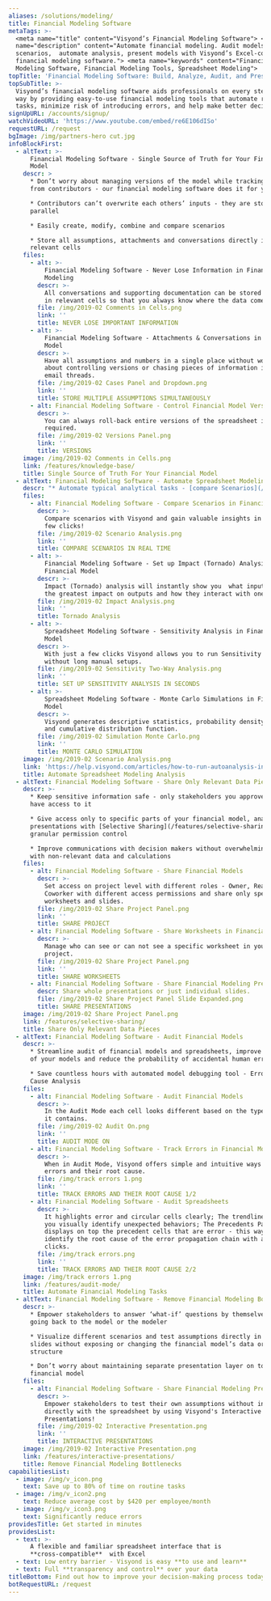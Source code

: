 ```yaml
---
aliases: /solutions/modeling/
title: Financial Modeling Software
metaTags: >-
  <meta name="title" content="Visyond’s Financial Modeling Software"> <meta
  name="description" content="Automate financial modeling. Audit models, create
  scenarios,  automate analysis, present models with Visyond’s Excel-compatible
  financial modeling software."> <meta name="keywords" content="Financial
  Modeling Software, Financial Modeling Tools, Spreadsheet Modeling">
topTitle: 'Financial Modeling Software: Build, Analyze, Audit, and Present Models Faster'
topSubTitle: >-
  Visyond’s financial modeling software aids professionals on every step on the
  way by providing easy-to-use financial modeling tools that automate routine
  tasks, minimize risk of introducing errors, and help make better decisions.
signUpURL: /accounts/signup/
watchVideoURL: 'https://www.youtube.com/embed/re6E106dISo'
requestURL: /request
bgImage: /img/partners-hero cut.jpg
infoBlockFirst:
  - altText: >-
      Financial Modeling Software - Single Source of Truth for Your Financial
      Model
    descr: >
      * Don’t worry about managing versions of the model while tracking inputs
      from contributors - our financial modeling software does it for you

      * Contributors can’t overwrite each others’ inputs - they are stored in
      parallel

      * Easily create, modify, combine and compare scenarios

      * Store all assumptions, attachments and conversations directly in the
      relevant cells
    files:
      - alt: >-
          Financial Modeling Software - Never Lose Information in Financial
          Modeling
        descr: >-
          All conversations and supporting documentation can be stored directly
          in relevant cells so that you always know where the data comes from.
        file: /img/2019-02 Comments in Cells.png
        link: ''
        title: NEVER LOSE IMPORTANT INFORMATION
      - alt: >-
          Financial Modeling Software - Attachments & Conversations in Financial
          Model
        descr: >-
          Have all assumptions and numbers in a single place without worrying
          about controlling versions or chasing pieces of information in long
          email threads.
        file: /img/2019-02 Cases Panel and Dropdown.png
        link: ''
        title: STORE MULTIPLE ASSUMPTIONS SIMULTANEOUSLY
      - alt: Financial Modeling Software - Control Financial Model Versions
        descr: >-
          You can always roll-back entire versions of the spreadsheet if
          required.
        file: /img/2019-02 Versions Panel.png
        link: ''
        title: VERSIONS
    image: /img/2019-02 Comments in Cells.png
    link: /features/knowledge-base/
    title: Single Source of Truth For Your Financial Model
  - altText: Financial Modeling Software - Automate Spreadsheet Modeling Analysis
    descr: "* Automate typical analytical tasks - [compare Scenarios](/features/scenarios/), [run Monte Carlo Simulations](/features/simulations/) or [Sensitivity](/features/sensitivity/) analysis) - without add-ons/macros or coding\n* Focus on on getting insights from your data instead of preparing data\n* Take advantage of financial modeling tools such as Visyond's auto-analysis for complete analysis in seconds\r\n\n"
    files:
      - alt: Financial Modeling Software - Compare Scenarios in Financial Models
        descr: >-
          Compare scenarios with Visyond and gain valuable insights in just a
          few clicks!
        file: /img/2019-02 Scenario Analysis.png
        link: ''
        title: COMPARE SCENARIOS IN REAL TIME
      - alt: >-
          Financial Modeling Software - Set up Impact (Tornado) Analysis in
          Financial Model
        descr: >-
          Impact (Tornado) analysis will instantly show you  what inputs have
          the greatest impact on outputs and how they interact with one another 
        file: /img/2019-02 Impact Analysis.png
        link: ''
        title: Tornado Analysis
      - alt: >-
          Spreadsheet Modeling Software - Sensitivity Analysis in Financial
          Model
        descr: >-
          With just a few clicks Visyond allows you to run Sensitivity analysis
          without long manual setups.
        file: /img/2019-02 Sensitivity Two-Way Analysis.png
        link: ''
        title: SET UP SENSITIVITY ANALYSIS IN SECONDS
      - alt: >-
          Spreadsheet Modeling Software - Monte Carlo Simulations in Financial
          Model
        descr: >-
          Visyond generates descriptive statistics, probability density function
          and cumulative distribution function.
        file: /img/2019-02 Simulation Monte Carlo.png
        link: ''
        title: MONTE CARLO SIMULATION
    image: /img/2019-02 Scenario Analysis.png
    link: 'https://help.visyond.com/articles/how-to-run-autoanalysis-in-visyond/'
    title: Automate Spreadsheet Modeling Analysis
  - altText: Financial Modeling Software - Share Only Relevant Data Pieces
    descr: >-
      * Keep sensitive information safe - only stakeholders you approve will
      have access to it

      * Give access only to specific parts of your financial model, analysis and
      presentations with [Selective Sharing](/features/selective-sharing/) and
      granular permission control

      * Improve communications with decision makers without overwhelming them
      with non-relevant data and calculations
    files:
      - alt: Financial Modeling Software - Share Financial Models
        descr: >-
          Set access on project level with different roles - Owner, Reader,
          Coworker with different access permissions and share only specific
          worksheets and slides.
        file: /img/2019-02 Share Project Panel.png
        link: ''
        title: SHARE PROJECT
      - alt: Financial Modeling Software - Share Worksheets in Financial Models
        descr: >-
          Manage who can see or can not see a specific worksheet in your
          project.
        file: /img/2019-02 Share Project Panel.png
        link: ''
        title: SHARE WORKSHEETS
      - alt: Financial Modeling Software - Share Financial Modeling Presentations
        descr: Share whole presentations or just individual slides.
        file: /img/2019-02 Share Project Panel Slide Expanded.png
        title: SHARE PRESENTATIONS
    image: /img/2019-02 Share Project Panel.png
    link: /features/selective-sharing/
    title: Share Only Relevant Data Pieces
  - altText: Financial Modeling Software - Audit Financial Models
    descr: >-
      * Streamline audit of financial models and spreadsheets, improve quality
      of your models and reduce the probability of accidental human errors

      * Save countless hours with automated model debugging tool - Error Root
      Cause Analysis
    files:
      - alt: Financial Modeling Software - Audit Financial Models
        descr: >-
          In the Audit Mode each cell looks different based on the type of data
          it contains.
        file: /img/2019-02 Audit On.png
        link: ''
        title: AUDIT MODE ON
      - alt: Financial Modeling Software - Track Errors in Financial Models
        descr: >-
          When in Audit Mode, Visyond offers simple and intuitive ways to track
          errors and their root cause.
        file: /img/track errors 1.png
        link: ''
        title: TRACK ERRORS AND THEIR ROOT CAUSE 1/2
      - alt: Financial Modeling Software - Audit Spreadsheets
        descr: >-
          It highlights error and circular cells clearly; The trendlines help
          you visually identify unexpected behaviors; The Precedents Panel
          displays on top the precedent cells that are error - this way you can
          identify the root cause of the error propagation chain with a few
          clicks.
        file: /img/track errors.png
        link: ''
        title: TRACK ERRORS AND THEIR ROOT CAUSE 2/2
    image: /img/track errors 1.png
    link: /features/audit-mode/
    title: Automate Financial Modeling Tasks
  - altText: Financial Modeling Software - Remove Financial Modeling Bottlenecks
    descr: >-
      * Empower stakeholders to answer ‘what-if’ questions by themselves without
      going back to the model or the modeler

      * Visualize different scenarios and test assumptions directly in the
      slides without exposing or changing the financial model’s data or
      structure

      * Don’t worry about maintaining separate presentation layer on top of your
      financial model
    files:
      - alt: Financial Modeling Software - Share Financial Modeling Presentations
        descr: >-
          Empower stakeholders to test their own assumptions without interacting
          directly with the spreadsheet by using Visyond's Interactive
          Presentations!
        file: /img/2019-02 Interactive Presentation.png
        link: ''
        title: INTERACTIVE PRESENTATIONS
    image: /img/2019-02 Interactive Presentation.png
    link: /features/interactive-presentations/
    title: Remove Financial Modeling Bottlenecks
capabilitiesList:
  - image: /img/v_icon.png
    text: Save up to 80% of time on routine tasks
  - image: /img/v_icon2.png
    text: Reduce average cost by $420 per employee/month
  - image: /img/v_icon3.png
    text: Significantly reduce errors
providesTitle: Get started in minutes
providesList:
  - text: >-
      A flexible and familiar spreadsheet interface that is
      **cross-compatible**  with Excel
  - text: Low entry barrier - Visyond is easy **to use and learn**
  - text: Full **transparency and control** over your data
titleBottom: Find out how to improve your decision-making process today
botRequestURL: /request
---
```


